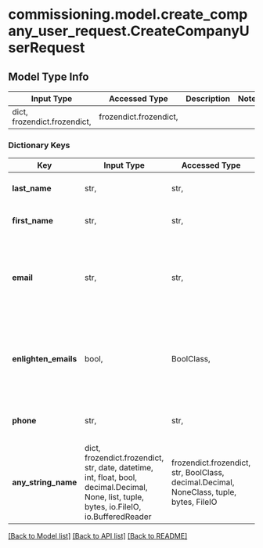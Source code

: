 # commissioning.model.create_company_user_request.CreateCompanyUserRequest

## Model Type Info
Input Type | Accessed Type | Description | Notes
------------ | ------------- | ------------- | -------------
dict, frozendict.frozendict,  | frozendict.frozendict,  |  | 

### Dictionary Keys
Key | Input Type | Accessed Type | Description | Notes
------------ | ------------- | ------------- | ------------- | -------------
**last_name** | str,  | str,  | User&#x27;s last name. Required. | 
**first_name** | str,  | str,  | User&#x27;s first name. Required. | 
**email** | str,  | str,  | Email address of the user. Must be unique within Enlighten. Required. | 
**enlighten_emails** | bool,  | BoolClass,  | Whether the user receives automated emails from Enlighten. Default false. | [optional] 
**phone** | str,  | str,  | Telephone number of the user. Optional. | [optional] 
**any_string_name** | dict, frozendict.frozendict, str, date, datetime, int, float, bool, decimal.Decimal, None, list, tuple, bytes, io.FileIO, io.BufferedReader | frozendict.frozendict, str, BoolClass, decimal.Decimal, NoneClass, tuple, bytes, FileIO | any string name can be used but the value must be the correct type | [optional]

[[Back to Model list]](../../README.md#documentation-for-models) [[Back to API list]](../../README.md#documentation-for-api-endpoints) [[Back to README]](../../README.md)

